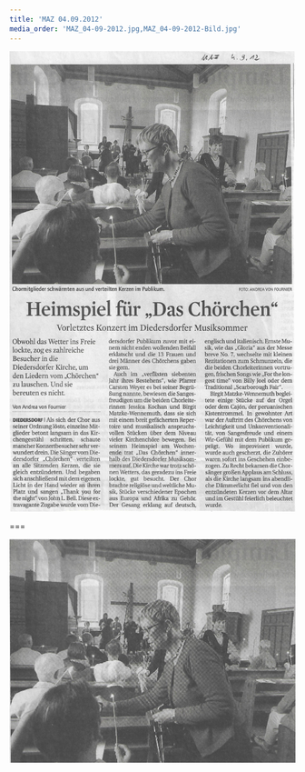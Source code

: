 ```yaml
---
title: 'MAZ 04.09.2012'
media_order: 'MAZ_04-09-2012.jpg,MAZ_04-09-2012-Bild.jpg'
---
```


![MAZ_04-09-2012](MAZ_04-09-2012.jpg "MAZ_04-09-2012")

===

![MAZ_04-09-2012-Bild](MAZ_04-09-2012-Bild.jpg "MAZ_04-09-2012-Bild")